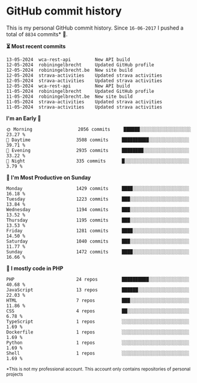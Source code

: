 # GitHub commit history
This is my personal GitHub commit history. Since <!--START_SECTION:first-commit-date-->`16-06-2017`<!--END_SECTION:first-commit-date--> I pushed a total of <!--START_SECTION:total-commit-count-->`8834`<!--END_SECTION:total-commit-count--> commits* 🎉.

<!--START_SECTION:most-recent-commits-->
**⏳ Most recent commits**
                                        
```text
13-05-2024  wca-rest-api         New API build
12-05-2024  robiningelbrecht     Updated GitHub profile
12-05-2024  robiningelbrecht.be  New site build
12-05-2024  strava-activities    Updated strava activities
12-05-2024  strava-activities    Updated strava activities
12-05-2024  wca-rest-api         New API build
11-05-2024  robiningelbrecht     Updated GitHub profile
11-05-2024  robiningelbrecht.be  New site build
11-05-2024  strava-activities    Updated strava activities
11-05-2024  strava-activities    Updated strava activities
```
<!--END_SECTION:most-recent-commits-->  

<!--START_SECTION:commits-per-day-time-->
**I&#039;m an Early 🐤**

```text
🌞 Morning                 2056 commits     ██████░░░░░░░░░░░░░░░░░░░   23.27 %
🌆 Daytime                 3508 commits     ██████████░░░░░░░░░░░░░░░   39.71 %
🌃 Evening                 2935 commits     ████████░░░░░░░░░░░░░░░░░   33.22 %
🌙 Night                   335 commits      █░░░░░░░░░░░░░░░░░░░░░░░░   3.79 %
```
<!--END_SECTION:commits-per-day-time-->  

<!--START_SECTION:commits-per-weekday-->
**📅 I&#039;m Most Productive on Sunday**

```text
Monday                    1429 commits     ████░░░░░░░░░░░░░░░░░░░░░   16.18 %
Tuesday                   1223 commits     ███░░░░░░░░░░░░░░░░░░░░░░   13.84 %
Wednesday                 1194 commits     ███░░░░░░░░░░░░░░░░░░░░░░   13.52 %
Thursday                  1195 commits     ███░░░░░░░░░░░░░░░░░░░░░░   13.53 %
Friday                    1281 commits     ████░░░░░░░░░░░░░░░░░░░░░   14.50 %
Saturday                  1040 commits     ███░░░░░░░░░░░░░░░░░░░░░░   11.77 %
Sunday                    1472 commits     ████░░░░░░░░░░░░░░░░░░░░░   16.66 %
```
<!--END_SECTION:commits-per-weekday-->  

<!--START_SECTION:repos-per-language-->
**💬 I mostly code in PHP**

```text
PHP                       24 repos         ██████████░░░░░░░░░░░░░░░   40.68 %
JavaScript                13 repos         ██████░░░░░░░░░░░░░░░░░░░   22.03 %
HTML                      7 repos          ███░░░░░░░░░░░░░░░░░░░░░░   11.86 %
CSS                       4 repos          ██░░░░░░░░░░░░░░░░░░░░░░░   6.78 %
TypeScript                1 repos          ░░░░░░░░░░░░░░░░░░░░░░░░░   1.69 %
Dockerfile                1 repos          ░░░░░░░░░░░░░░░░░░░░░░░░░   1.69 %
Python                    1 repos          ░░░░░░░░░░░░░░░░░░░░░░░░░   1.69 %
Shell                     1 repos          ░░░░░░░░░░░░░░░░░░░░░░░░░   1.69 %
```
<!--END_SECTION:repos-per-language-->  

<sub>*This is not my professional account. This account only contains repositories of personal projects</sub>
